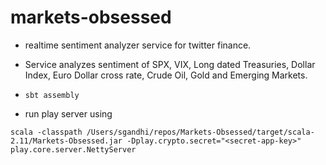 # markets-obsessed
- realtime sentiment analyzer service for twitter finance.
- Service analyzes sentiment of SPX, VIX, Long dated Treasuries, Dollar Index, Euro Dollar cross rate, Crude Oil, Gold and Emerging Markets. 

- ```sbt assembly```
- run play server using
```
scala -classpath /Users/sgandhi/repos/Markets-Obsessed/target/scala-2.11/Markets-Obsessed.jar -Dplay.crypto.secret="<secret-app-key>" play.core.server.NettyServer
```
